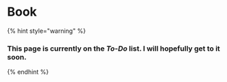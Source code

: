 # Book

{% hint style="warning" %}
### This page is currently on the _To-Do_ list. I will hopefully get to it soon.
{% endhint %}
